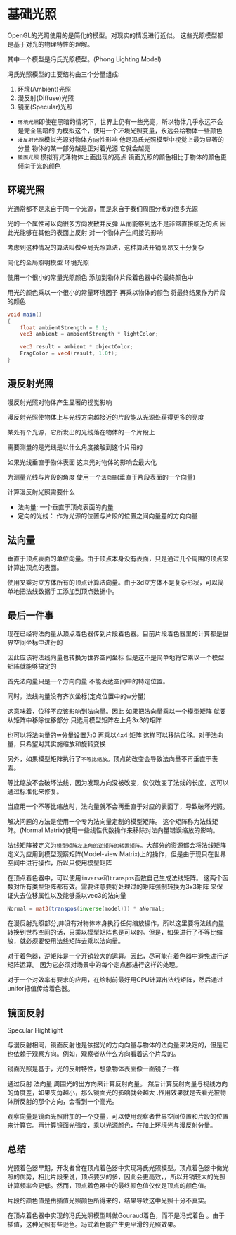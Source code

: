 # 基础光照

OpenGL的光照使用的是简化的模型。对现实的情况进行近似。
这些光照模型都是基于对光的物理特性的理解。

其中一个模型是冯氏光照模型。(Phong Lighting Model)

冯氏光照模型的主要结构由三个分量组成:

1. 环境(Ambient)光照
2. 漫反射(Diffuse)光照
3. 镜面(Specular)光照

- `环境光照`即使在黑暗的情况下，世界上仍有一些光亮，所以物体几乎永远不会是完全黑暗的 为模拟这个，使用一个环境光照变量，永远会给物体一些颜色
- `漫反射光照`模拟光源对物体方向性影响 他是冯氏光照模型中视觉上最为显著的分量 物体的某一部分越是正对着光源 它就会越亮
- `镜面光照` 模拟有光泽物体上面出现的亮点 镜面光照的颜色相比于物体的颜色更倾向于光的颜色

## 环境光照

光通常都不是来自于同一个光源，而是来自于我们周围分散的很多光源

光的一个属性可以向很多方向发散并反弹 从而能够到达不是非常直接临近的点 因此光能够在其他的表面上反射 对一个物体产生间接的影响

考虑到这种情况的算法叫做全局光照算法，这种算法开销高昂又十分复杂

简化的全局照明模型 环境光照

使用一个很小的常量光照颜色 添加到物体片段着色器中的最终颜色中

用光的颜色乘以一个很小的常量环境因子 再乘以物体的颜色 将最终结果作为片段的颜色

```glsl
void main()
{
    float ambientStrength = 0.1;
    vec3 ambient = ambientStrength * lightColor;

    vec3 result = ambient * objectColor;
    FragColor = vec4(result, 1.0f);
}
```

## 漫反射光照

漫反射光照对物体产生显著的视觉影响

漫反射光照使物体上与光线方向越接近的片段能从光源处获得更多的亮度

某处有个光源，它所发出的光线落在物体的一个片段上

需要测量的是光线是以什么角度接触到这个片段的

如果光线垂直于物体表面 这束光对物体的影响会最大化

为测量光线与片段的角度 使用一个`法向量`(垂直于片段表面的一个向量)

计算漫反射光照需要什么

- 法向量: 一个垂直于顶点表面的向量
- 定向的光线： 作为光源的位置与片段的位置之间向量差的方向向量

## 法向量

垂直于顶点表面的单位向量。由于顶点本身没有表面，只是通过几个周围的顶点来计算出顶点的表面。

使用叉乘对立方体所有的顶点计算法向量。由于3d立方体不是复杂形状，可以简单地把法线数据手工添加到顶点数据中。

## 最后一件事

现在已经将法向量从顶点着色器传到片段着色器。目前片段着色器里的计算都是世界空间坐标中进行的

因此应该将法线向量也转换为世界空间坐标 但是这不是简单地将它乘以一个模型矩阵就能够搞定的

首先法向量只是一个方向向量 不能表达空间中的特定位置。

同时，法线向量没有齐次坐标(定点位置中的w分量)

这意味着，位移不应该影响到法向量。因此 如果把法向量乘以一个模型矩阵 就要从矩阵中移除位移部分.只选用模型矩阵左上角3x3的矩阵

也可以将法向量的w分量设置为0 再乘以4x4 矩阵 这样可以移除位移。对于法向量，只希望对其实施缩放和旋转变换

另外，如果模型矩阵执行了`不等比缩放`。顶点的改变会导致法向量不再垂直于表面。

等比缩放不会破坏法线，因为发现方向没被改变，仅仅改变了法线的长度，这可以通过标准化来修复。

当应用一个不等比缩放时，法向量就不会再垂直于对应的表面了，导致破坏光照。

解决问题的方法是使用一个专为法向量定制的模型矩阵。
这个矩阵称为法线矩阵。(Normal Matrix)使用一些线性代数操作来移除对法向量错误缩放的影响。

法线矩阵被定义为`模型矩阵左上角的逆矩阵的转置矩阵`。大部分的资源都会将法线矩阵定义为应用到模型观察矩阵(Model-view Matrix)上的操作，但是由于现只在世界空间中进行操作，所以只使用模型矩阵

在顶点着色器中，可以使用`inverse`和`transpos`函数自己生成法线矩阵。
这两个函数对所有类型矩阵都有效。需要注意要将处理过的矩阵强制转换为3x3矩阵 来保证失去位移属性以及能够乘以vec3的法向量

```glsl
Normal = mat3(transpos(inverse(model))) * aNormal;
```

在漫反射光照部分,并没有对物体本身执行任何缩放操作，所以这里要将法线向量转换到世界空间的话，只乘以模型矩阵也是可以的。但是，如果进行了不等比缩放，就必须要使用法线矩阵去乘以法向量。

对于着色器，逆矩阵是一个开销较大的运算。因此，尽可能在着色器中避免进行逆矩阵运算。 因为它必须对场景中的每个定点都进行这样的处理。

对于一个对效率有要求的应用，在绘制前最好用CPU计算出法线矩阵，然后通过unifor把值传给着色器。

## 镜面反射

Specular Hightlight

与漫反射相同，镜面反射也是依据光的方向向量与物体的法向量来决定的，但是它也依赖于观察方向。例如，观察者从什么方向看着这个片段的。

镜面光照是基于，光的反射特性，想象物体表面像一面镜子一样

通过反射 法向量 周围光的出方向来计算反射向量。 然后计算反射向量与视线方向的角度差，如果夹角越小，那么镜面光的影响就会越大
.作用效果就是去看光被物体所反射的那个方向，会看到一个高光。

观察向量是镜面光照附加的一个变量，可以使用观察者世界空间位置和片段的位置来计算它。再计算镜面光强度，乘以光源颜色，在加上环境光与漫反射分量。

## 总结

光照着色器早期，开发者曾在顶点着色器中实现冯氏光照模型。顶点着色器中做光照的优势，相比片段来说，顶点要少的多，因此会更高效，，所以开销较大的光照计算频率会更低。然而，顶点着色器中的最终颜色值仅仅是顶点的颜色值。

片段的颜色值是由插值光照颜色所得来的，结果导致这中光照十分不真实。

在顶点着色器中实现的冯氏光照模型叫做Gouraud着色，而不是冯式着色
。由于插值，这种光照有些逊色。冯式着色能产生更平滑的光照效果。
